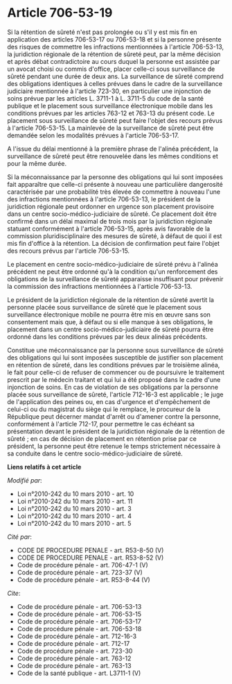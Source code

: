 # Article 706-53-19

Si la rétention de sûreté n'est pas prolongée ou s'il y est mis fin en application des articles 706-53-17 ou 706-53-18 et si
la personne présente des risques de commettre les infractions mentionnées à l'article 706-53-13, la juridiction régionale de
la rétention de sûreté peut, par la même décision et après débat contradictoire au cours duquel la personne est assistée par
un avocat choisi ou commis d'office, placer celle-ci sous surveillance de sûreté pendant une durée de deux ans. La
surveillance de sûreté comprend des obligations identiques à celles prévues dans le cadre de la surveillance judiciaire
mentionnée à l'article 723-30, en particulier une injonction de soins prévue par les articles L. 3711-1 à L. 3711-5 du code
de la santé publique et le placement sous surveillance électronique mobile dans les conditions prévues par les articles
763-12 et 763-13 du présent code. Le placement sous surveillance de sûreté peut faire l'objet des recours prévus à l'article
706-53-15. La mainlevée de la surveillance de sûreté peut être demandée selon les modalités prévues à l'article 706-53-17.

A l'issue du délai mentionné à la première phrase de l'alinéa précédent, la surveillance de sûreté peut être renouvelée dans
les mêmes conditions et pour la même durée. 

Si la méconnaissance par la personne des obligations qui lui sont imposées fait apparaître que celle-ci présente à nouveau
une particulière dangerosité caractérisée par une probabilité très élevée de commettre à nouveau l'une des infractions
mentionnées à l'article 706-53-13, le président de la juridiction régionale peut ordonner en urgence son placement provisoire
dans un centre socio-médico-judiciaire de sûreté. Ce placement doit être confirmé dans un délai maximal de trois mois par la
juridiction régionale statuant conformément à l'article 706-53-15, après avis favorable de la commission pluridisciplinaire
des mesures de sûreté, à défaut de quoi il est mis fin d'office à la rétention. La décision de confirmation peut faire
l'objet des recours prévus par l'article 706-53-15. 

Le placement en centre socio-médico-judiciaire de sûreté prévu à l'alinéa précédent ne peut être ordonné qu'à la condition
qu'un renforcement des obligations de la surveillance de sûreté apparaisse insuffisant pour prévenir la commission des
infractions mentionnées à l'article 706-53-13. 

Le président de la juridiction régionale de la rétention de sûreté avertit la personne placée sous surveillance de sûreté que
le placement sous surveillance électronique mobile ne pourra être mis en œuvre sans son consentement mais que, à défaut ou si
elle manque à ses obligations, le placement dans un centre socio-médico-judiciaire de sûreté pourra être ordonné dans les
conditions prévues par les deux alinéas précédents.

Constitue une méconnaissance par la personne sous surveillance de sûreté des obligations qui lui sont imposées susceptible de
justifier son placement en rétention de sûreté, dans les conditions prévues par le troisième alinéa, le fait pour celle-ci de
refuser de commencer ou de poursuivre le traitement prescrit par le médecin traitant et qui lui a été proposé dans le cadre
d'une injonction de soins. En cas de violation de ses obligations par la personne placée sous surveillance de sûreté,
l'article 712-16-3 est applicable ; le juge de l'application des peines ou, en cas d'urgence et d'empêchement de celui-ci ou
du magistrat du siège qui le remplace, le procureur de la République peut décerner mandat d'arrêt ou d'amener contre la
personne, conformément à l'article 712-17, pour permettre le cas échéant sa présentation devant le président de la
juridiction régionale de la rétention de sûreté ; en cas de décision de placement en rétention prise par ce président, la
personne peut être retenue le temps strictement nécessaire à sa conduite dans le centre socio-médico-judiciaire de sûreté.

**Liens relatifs à cet article**

_Modifié par_:

  - Loi n°2010-242 du 10 mars 2010 - art. 10
  - Loi n°2010-242 du 10 mars 2010 - art. 11
  - Loi n°2010-242 du 10 mars 2010 - art. 3
  - Loi n°2010-242 du 10 mars 2010 - art. 4
  - Loi n°2010-242 du 10 mars 2010 - art. 5

_Cité par_:

  - CODE DE PROCEDURE PENALE - art. R53-8-50 (V)
  - CODE DE PROCEDURE PENALE - art. R53-8-52 (V)
  - Code de procédure pénale - art. 706-47-1 (V)
  - Code de procédure pénale - art. 723-37 (V)
  - Code de procédure pénale - art. R53-8-44 (V)

_Cite_:

  - Code de procédure pénale - art. 706-53-13
  - Code de procédure pénale - art. 706-53-15
  - Code de procédure pénale - art. 706-53-17
  - Code de procédure pénale - art. 706-53-18
  - Code de procédure pénale - art. 712-16-3
  - Code de procédure pénale - art. 712-17
  - Code de procédure pénale - art. 723-30
  - Code de procédure pénale - art. 763-12
  - Code de procédure pénale - art. 763-13
  - Code de la santé publique - art. L3711-1 (V)

